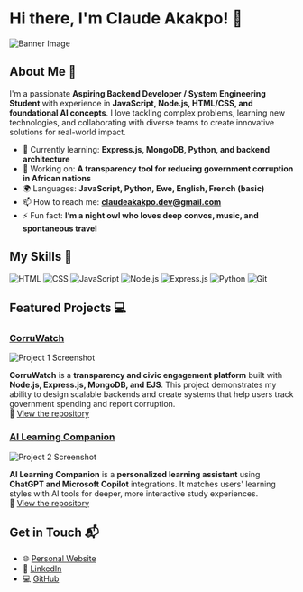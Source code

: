 # Hi there, I'm Claude Akakpo! 👋

![Banner Image](https://your_banner_image_url_here)

## About Me 🚀

I'm a passionate **Aspiring Backend Developer / System Engineering Student** with experience in **JavaScript, Node.js, HTML/CSS, and foundational AI concepts**. I love tackling complex problems, learning new technologies, and collaborating with diverse teams to create innovative solutions for real-world impact.

- 🌱 Currently learning: **Express.js, MongoDB, Python, and backend architecture**
- 🔭 Working on: **A transparency tool for reducing government corruption in African nations**
- 🌍 Languages: **JavaScript, Python, Ewe, English, French (basic)**
- 📫 How to reach me: **claudeakakpo.dev@gmail.com**
- ⚡ Fun fact: **I’m a night owl who loves deep convos, music, and spontaneous travel**

## My Skills 🧠

![HTML](https://img.shields.io/badge/-HTML-E34F26?style=flat-square&logo=html5&logoColor=white)
![CSS](https://img.shields.io/badge/-CSS-1572B6?style=flat-square&logo=css3&logoColor=white)
![JavaScript](https://img.shields.io/badge/-JavaScript-F7DF1E?style=flat-square&logo=javascript&logoColor=black)
![Node.js](https://img.shields.io/badge/-Node.js-339933?style=flat-square&logo=node.js&logoColor=white)
![Express.js](https://img.shields.io/badge/-Express.js-000000?style=flat-square&logo=express&logoColor=white)
![Python](https://img.shields.io/badge/-Python-3776AB?style=flat-square&logo=python&logoColor=white)
![Git](https://img.shields.io/badge/-Git-F05032?style=flat-square&logo=git&logoColor=white)

## Featured Projects 💻

### [CorruWatch](https://github.com/ClaudeAkakpo/corruwatch)

![Project 1 Screenshot](https://your_image_url_here)

**CorruWatch** is a **transparency and civic engagement platform** built with **Node.js, Express.js, MongoDB, and EJS**. This project demonstrates my ability to design scalable backends and create systems that help users track government spending and report corruption.  
🔗 [View the repository](https://github.com/ClaudeAkakpo/corruwatch)

### [AI Learning Companion](https://github.com/ClaudeAkakpo/ai-learning-companion)

![Project 2 Screenshot](https://your_image_url_here)

**AI Learning Companion** is a **personalized learning assistant** using **ChatGPT and Microsoft Copilot** integrations. It matches users' learning styles with AI tools for deeper, more interactive study experiences.  
🔗 [View the repository](https://github.com/ClaudeAkakpo/ai-learning-companion)

## Get in Touch 📬

- 🌐 [Personal Website](https://claudeakakpo.dev)  
- 💼 [LinkedIn](https://www.linkedin.com/in/claudeakakpo)  
- 💻 [GitHub](https://github.com/ClaudeAkakpo)

